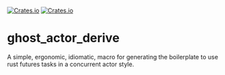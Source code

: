 <a href="https://github.com/holochain/ghost_actor_derive/blob/master/LICENSE-APACHE">![Crates.io](https://img.shields.io/crates/l/ghost_actor_derive)</a>
<a href="https://crates.io/crates/ghost_actor_derive">![Crates.io](https://img.shields.io/crates/v/ghost_actor_derive)</a>

# ghost_actor_derive

A simple, ergonomic, idiomatic, macro for generating the boilerplate
to use rust futures tasks in a concurrent actor style.
